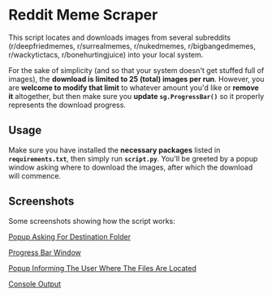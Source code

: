 # Reddit Meme Scraper

This script locates and downloads images from several subreddits (r/deepfriedmemes, r/surrealmemes, r/nukedmemes, r/bigbangedmemes, r/wackytictacs, r/bonehurtingjuice) into your local system.

For the sake of simplicity (and so that your system doesn't get stuffed full of images), the **download is limited to 25 (total) images per run**.
However, you are **welcome to modify that limit** to whatever amount you'd like or **remove it** altogether, but then make sure you **update `sg.ProgressBar()`** so it properly represents the download progress.

## Usage

Make sure you have installed the **necessary packages** listed in **`requirements.txt`**, then simply run **`script.py`**.
You'll be greeted by a popup window asking where to download the images, after which the download will commence.

## Screenshots

Some screenshots showing how the script works:

[Popup Asking For Destination Folder](https://github.com/Kreateer/Amazing-Python-Scripts/blob/redditmemescraper/Reddit%20Meme%20Scraper/RM_Scraper_Popup_Win_01.PNG?raw=true)

[Progress Bar Window](https://github.com/Kreateer/Amazing-Python-Scripts/blob/redditmemescraper/Reddit%20Meme%20Scraper/RM_Scraper_Popup_Win_03.PNG?raw=true)

[Popup Informing The User Where The Files Are Located](https://github.com/Kreateer/Amazing-Python-Scripts/blob/redditmemescraper/Reddit%20Meme%20Scraper/RM_Scraper_Popup_Win_02.PNG?raw=true)

[Console Output](https://github.com/Kreateer/Amazing-Python-Scripts/blob/redditmemescraper/Reddit%20Meme%20Scraper/RM_Scraper_Console.PNG?raw=true)

